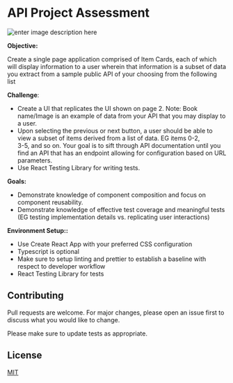 
# API Project Assessment

![enter image description here](https://res.cloudinary.com/dmfdjwwgb/image/upload/v1628629901/github/react-query-pagination-assessment/react-query-star-wars-pagination_y8ll2d.png)

**Objective:**

Create a single page application comprised of Item Cards, each of which will display information to a user wherein that information is a subset of data you extract from a sample public API of your choosing from the following list

**Challenge**:

 - Create a UI that replicates the UI shown on page 2. Note: Book
   name/Image is an example of data from your API that you may display
   to a user.
 - Upon selecting the previous or next button, a user should be able to 
   view a subset of items derived from a list of data. EG items 0-2,   
   3-5, and so on. Your goal is to sift through API documentation until 
   you find an API that has an endpoint allowing for configuration based
   on URL parameters.
 - Use React Testing Library for writing tests.

**Goals:**
 - Demonstrate knowledge of component composition and focus on component
   reusability.
 - Demonstrate knowledge of effective test coverage and meaningful tests (EG testing implementation details vs. replicating user
   interactions)

<!-- ![enter image description here](https://res.cloudinary.com/dmfdjwwgb/image/upload/v1628629933/github/react-query-pagination-assessment/Screen_Shot_2021-08-10_at_2.08.54_PM_wmj3ni.png) -->

**Environment Setup::**

 - Use Create React App with your preferred CSS configuration
 - Typescript is optional
 - Make sure to setup linting and prettier to establish a baseline with
   respect to developer workflow
 - React Testing Library for tests

## Contributing

Pull requests are welcome. For major changes, please open an issue first to discuss what you would like to change.

Please make sure to update tests as appropriate.

## License

[MIT](https://choosealicense.com/licenses/mit/)
